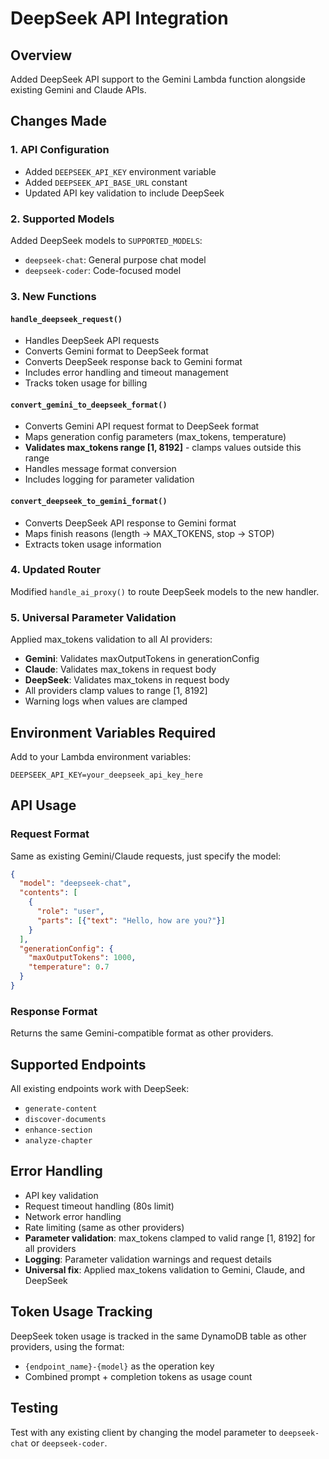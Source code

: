 # DeepSeek API Integration

## Overview
Added DeepSeek API support to the Gemini Lambda function alongside existing Gemini and Claude APIs.

## Changes Made

### 1. API Configuration
- Added `DEEPSEEK_API_KEY` environment variable
- Added `DEEPSEEK_API_BASE_URL` constant
- Updated API key validation to include DeepSeek

### 2. Supported Models
Added DeepSeek models to `SUPPORTED_MODELS`:
- `deepseek-chat`: General purpose chat model
- `deepseek-coder`: Code-focused model

### 3. New Functions

#### `handle_deepseek_request()`
- Handles DeepSeek API requests
- Converts Gemini format to DeepSeek format
- Converts DeepSeek response back to Gemini format
- Includes error handling and timeout management
- Tracks token usage for billing

#### `convert_gemini_to_deepseek_format()`
- Converts Gemini API request format to DeepSeek format
- Maps generation config parameters (max_tokens, temperature)
- **Validates max_tokens range [1, 8192]** - clamps values outside this range
- Handles message format conversion
- Includes logging for parameter validation

#### `convert_deepseek_to_gemini_format()`
- Converts DeepSeek API response to Gemini format
- Maps finish reasons (length → MAX_TOKENS, stop → STOP)
- Extracts token usage information

### 4. Updated Router
Modified `handle_ai_proxy()` to route DeepSeek models to the new handler.

### 5. Universal Parameter Validation
Applied max_tokens validation to all AI providers:
- **Gemini**: Validates maxOutputTokens in generationConfig
- **Claude**: Validates max_tokens in request body
- **DeepSeek**: Validates max_tokens in request body
- All providers clamp values to range [1, 8192]
- Warning logs when values are clamped

## Environment Variables Required

Add to your Lambda environment variables:
```
DEEPSEEK_API_KEY=your_deepseek_api_key_here
```

## API Usage

### Request Format
Same as existing Gemini/Claude requests, just specify the model:

```json
{
  "model": "deepseek-chat",
  "contents": [
    {
      "role": "user",
      "parts": [{"text": "Hello, how are you?"}]
    }
  ],
  "generationConfig": {
    "maxOutputTokens": 1000,
    "temperature": 0.7
  }
}
```

### Response Format
Returns the same Gemini-compatible format as other providers.

## Supported Endpoints
All existing endpoints work with DeepSeek:
- `generate-content`
- `discover-documents`
- `enhance-section`
- `analyze-chapter`

## Error Handling
- API key validation
- Request timeout handling (80s limit)
- Network error handling
- Rate limiting (same as other providers)
- **Parameter validation**: max_tokens clamped to valid range [1, 8192] for all providers
- **Logging**: Parameter validation warnings and request details
- **Universal fix**: Applied max_tokens validation to Gemini, Claude, and DeepSeek

## Token Usage Tracking
DeepSeek token usage is tracked in the same DynamoDB table as other providers, using the format:
- `{endpoint_name}-{model}` as the operation key
- Combined prompt + completion tokens as usage count

## Testing
Test with any existing client by changing the model parameter to `deepseek-chat` or `deepseek-coder`.
